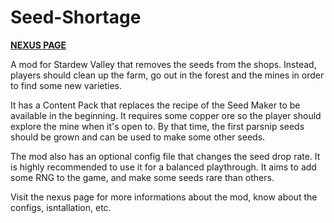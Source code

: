 # Seed-Shortage

**[NEXUS PAGE](https://www.nexusmods.com/stardewvalley/mods/5614)**

A mod for Stardew Valley that removes the seeds from the shops. Instead, players should clean up the farm, go out in the forest and the mines in order to find some new varieties.<br/>

It has a Content Pack that replaces the recipe of the Seed Maker to be available in the beginning. It requires some copper ore so the player should explore the mine when it's open to. By that time, the first parsnip seeds should be grown and can be used to make some other seeds.<br/>

The mod also has an optional config file that changes the seed drop rate. It is highly recommended to use it for a balanced playthrough. It aims to add some RNG to the game, and make some seeds rare than others.<br/>

Visit the nexus page for more informations about the mod, know about the configs, isntallation, etc.
